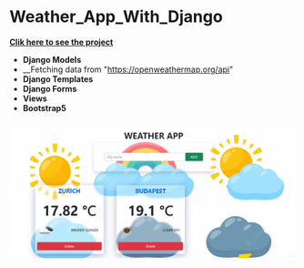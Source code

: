 # Weather_App_With_Django

__[Clik here to see the project](https://weather-app-with-django.herokuapp.com/)__

- __Django Models__ <br>
- __Fetching data from "https://openweathermap.org/api"
- __Django Templates__<br>
- __Django Forms__<br>
- __Views__<br>
- __Bootstrap5__<br>


<div align="center"><img src="https://github.com/MehmetCakir1/Weather_App_With_Django/blob/master/weatherApp.gif">
